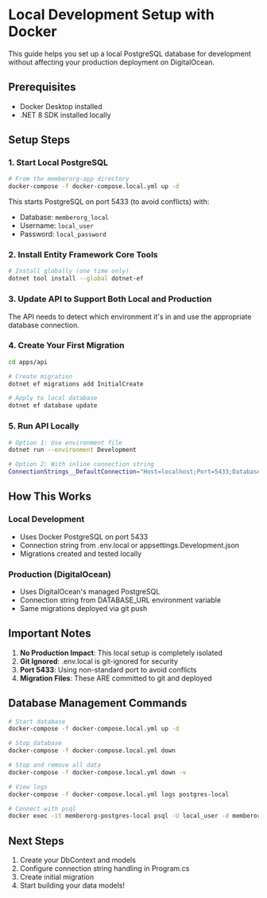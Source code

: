 # Local Development Setup with Docker

This guide helps you set up a local PostgreSQL database for development without affecting your production deployment on DigitalOcean.

## Prerequisites
- Docker Desktop installed
- .NET 8 SDK installed locally

## Setup Steps

### 1. Start Local PostgreSQL
```bash
# From the memberorg-app directory
docker-compose -f docker-compose.local.yml up -d
```

This starts PostgreSQL on port 5433 (to avoid conflicts) with:
- Database: `memberorg_local`
- Username: `local_user`
- Password: `local_password`

### 2. Install Entity Framework Core Tools
```bash
# Install globally (one time only)
dotnet tool install --global dotnet-ef
```

### 3. Update API to Support Both Local and Production

The API needs to detect which environment it's in and use the appropriate database connection.

### 4. Create Your First Migration
```bash
cd apps/api

# Create migration
dotnet ef migrations add InitialCreate

# Apply to local database
dotnet ef database update
```

### 5. Run API Locally
```bash
# Option 1: Use environment file
dotnet run --environment Development

# Option 2: With inline connection string
ConnectionStrings__DefaultConnection="Host=localhost;Port=5433;Database=memberorg_local;Username=local_user;Password=local_password" dotnet run
```

## How This Works

### Local Development
- Uses Docker PostgreSQL on port 5433
- Connection string from .env.local or appsettings.Development.json
- Migrations created and tested locally

### Production (DigitalOcean)
- Uses DigitalOcean's managed PostgreSQL
- Connection string from DATABASE_URL environment variable
- Same migrations deployed via git push

## Important Notes

1. **No Production Impact**: This local setup is completely isolated
2. **Git Ignored**: .env.local is git-ignored for security
3. **Port 5433**: Using non-standard port to avoid conflicts
4. **Migration Files**: These ARE committed to git and deployed

## Database Management Commands

```bash
# Start database
docker-compose -f docker-compose.local.yml up -d

# Stop database
docker-compose -f docker-compose.local.yml down

# Stop and remove all data
docker-compose -f docker-compose.local.yml down -v

# View logs
docker-compose -f docker-compose.local.yml logs postgres-local

# Connect with psql
docker exec -it memberorg-postgres-local psql -U local_user -d memberorg_local
```

## Next Steps

1. Create your DbContext and models
2. Configure connection string handling in Program.cs
3. Create initial migration
4. Start building your data models!